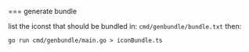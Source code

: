 === generate bundle

list the iconst that should be bundled in:  `cmd/genbundle/bundle.txt` then:

```
go run cmd/genbundle/main.go > iconBundle.ts
```
